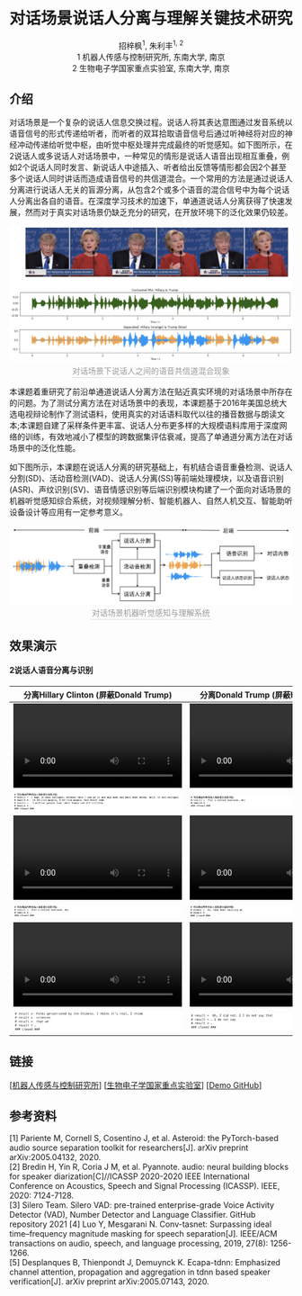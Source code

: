 # <center>对话场景说话人分离与理解关键技术研究</center>

<center>招梓枫<sup>1</sup>, 朱利丰<sup>1, 2</sup></center> 

<center> 1 机器人传感与控制研究所, 东南大学, 南京 </center>

<center> 2 生物电子学国家重点实验室, 东南大学, 南京 </center>

## 介绍

对话场景是一个复杂的说话人信息交换过程。说话人将其表达意图通过发音系统以语音信号的形式传递给听者，而听者的双耳拾取语音信号后通过听神经将对应的神经冲动传递给听觉中枢，由听觉中枢处理并完成最终的听觉感知。如下图所示，在2说话人或多说话人对话场景中，一种常见的情形是说话人语音出现相互重叠，例如2个说话人同时发言、新说话人中途插入、听者给出反馈等情形都会因2个甚至多个说话人同时讲话而造成语音信号的共信道混合。一个常用的方法是通过说话人分离进行说话人无关的盲源分离，从包含2个或多个语音的混合信号中为每个说话人分离出各自的语音。在深度学习技术的加速下，单通道说话人分离获得了快速发展，然而对于真实对话场景仍缺乏充分的研究，在开放环境下的泛化效果仍较差。

<div align=center>
  <img src="fig/cochannel.png" width="620" height=auto />
</div>
<center>
  <div style="color:orange; border-bottom: 1px solid #d9d9d9; display: inline-block; color: #999; padding: 2px;">对话场景下说话人之间的语音共信道混合现象</div>
</center>
   
本课题着重研究了前沿单通道说话人分离方法在贴近真实环境的对话场景中所存在的问题。为了测试分离方法在对话场景中的表现，本课题基于2016年美国总统大选电视辩论制作了测试语料，使用真实的对话语料取代以往的播音数据与朗读文本;本课题自建了采样条件更丰富、说话人分布更多样的大规模语料库用于深度网络的训练，有效地减小了模型的跨数据集评估衰减，提高了单通道分离方法在对话场景中的泛化性能。

如下图所示，本课题在说话人分离的研究基础上，有机结合语音重叠检测、说话人分割(SD)、活动音检测(VAD)、说话人分离(SS)等前端处理模块，以及语音识别(ASR)、声纹识别(SV)、语音情感识别等后端识别模块构建了一个面向对话场景的机器听觉感知综合系统，对视频理解分析、智能机器人、自然人机交互、智能助听设备设计等应用有一定参考意义。

<div align=center>
  <img src="fig/pipeline.png" width="620" height=auto />
</div>
<center>
  <div style="color:orange; border-bottom: 1px solid #d9d9d9; display: inline-block; color: #999; padding: 2px;">对话场景机器听觉感知与理解系统</div>
</center>

## 效果演示

#### 2说话人语音分离与识别

| <center>分离Hillary Clinton (屏蔽Donald Trump)</center> | <center>分离Donald Trump (屏蔽Hillary Clinton)</center> | <center>原始视频</center> |
| :--- | :--- | :--- |
|<video id="video" controls preload poster=""><source id="mp4" src="https://user-images.githubusercontent.com/87401944/158050310-b2ac9e8d-af49-4f49-952d-daf7e26a9874.mp4" type="video/mp4"></videos>|<video id="video" controls preload poster=""><source id="mp4" src="https://user-images.githubusercontent.com/87401944/158050314-614f801e-ca74-4b17-8ce4-ea1b79f81908.mp4" type="video/mp4"></videos>|<video id="video" controls preload poster=""><source id="mp4" src="https://user-images.githubusercontent.com/87401944/158050264-d92fb19b-fd1a-48ba-842a-cb50e7a6e5a7.mp4" type="video/mp4"></videos>|
|<img src="fig/mix1_s1.png"/>|<img src="fig/mix1_s2.png"/>| <center>---</center> |
|<video id="video" controls preload poster=""><source id="mp4" src="https://user-images.githubusercontent.com/87401944/158050586-695be9e2-425e-40bf-95eb-bc56ed87818e.mp4" type="video/mp4"></videos>|<video id="video" controls preload poster=""><source id="mp4" src="https://user-images.githubusercontent.com/87401944/158050590-961c1b8c-31f4-4eb0-b5df-ca310fc9408f.mp4" type="video/mp4"></videos>|<video id="video" controls preload poster=""><source id="mp4" src="https://user-images.githubusercontent.com/87401944/158050584-3546465b-dee5-4723-b305-0700743f27f1.mp4" type="video/mp4"></videos>|
|<img src="fig/mix1_s2.png"/>|<img src="fig/mix2_s2.png"/>| <center>---</center> |
|<video id="video" controls preload poster=""><source id="mp4" src="https://user-images.githubusercontent.com/87401944/158050627-70f05787-0d4e-4bd7-b385-f6a95f975813.mp4" type="video/mp4"></videos>|<video id="video" controls preload poster=""><source id="mp4" src="https://user-images.githubusercontent.com/87401944/158050631-9704acbd-d84a-4079-b6df-60e0c751d870.mp4" type="video/mp4"></videos>|<video id="video" controls preload poster=""><source id="mp4" src="https://user-images.githubusercontent.com/87401944/158050624-37ab323d-f657-41e5-8086-07e944a73b57.mp4" type="video/mp4"></videos>|
|<img src="fig/mix3_s1.png"/>|<img src="fig/mix3_s2.png"/>| <center>---</center> |

<!---
https://user-images.githubusercontent.com/87401944/158050310-b2ac9e8d-af49-4f49-952d-daf7e26a9874.mp4
https://user-images.githubusercontent.com/87401944/158050314-614f801e-ca74-4b17-8ce4-ea1b79f81908.mp4
https://user-images.githubusercontent.com/87401944/158050264-d92fb19b-fd1a-48ba-842a-cb50e7a6e5a7.mp4

https://user-images.githubusercontent.com/87401944/158050586-695be9e2-425e-40bf-95eb-bc56ed87818e.mp4
https://user-images.githubusercontent.com/87401944/158050590-961c1b8c-31f4-4eb0-b5df-ca310fc9408f.mp4
https://user-images.githubusercontent.com/87401944/158050584-3546465b-dee5-4723-b305-0700743f27f1.mp4

https://user-images.githubusercontent.com/87401944/158050627-70f05787-0d4e-4bd7-b385-f6a95f975813.mp4
https://user-images.githubusercontent.com/87401944/158050631-9704acbd-d84a-4079-b6df-60e0c751d870.mp4
https://user-images.githubusercontent.com/87401944/158050624-37ab323d-f657-41e5-8086-07e944a73b57.mp4
-->

## 链接

[[机器人传感与控制研究所](https://ins.seu.edu.cn/26900/list2.htm)] [[生物电子学国家重点实验室](https://sklb.seu.edu.cn/18466/list.htm)] [[Demo GitHub](https://github.com/ZhaZhaFon/demo-speakerseparation)]

## 参考资料

[1] Pariente M, Cornell S, Cosentino J, et al. Asteroid: the PyTorch-based audio source separation toolkit for researchers[J]. arXiv preprint arXiv:2005.04132, 2020.  
[2] Bredin H, Yin R, Coria J M, et al. Pyannote. audio: neural building blocks for speaker diarization[C]//ICASSP 2020-2020 IEEE International Conference on Acoustics, Speech and Signal Processing (ICASSP). IEEE, 2020: 7124-7128.   
[3] Silero Team. Silero VAD: pre-trained enterprise-grade Voice Activity Detector (VAD), Number Detector and Language Classifier. GitHub repository 2021
[4] Luo Y, Mesgarani N. Conv-tasnet: Surpassing ideal time–frequency magnitude masking for speech separation[J]. IEEE/ACM transactions on audio, speech, and language processing, 2019, 27(8): 1256-1266.  
[5] Desplanques B, Thienpondt J, Demuynck K. Ecapa-tdnn: Emphasized channel attention, propagation and aggregation in tdnn based speaker verification[J]. arXiv preprint arXiv:2005.07143, 2020.  
 
